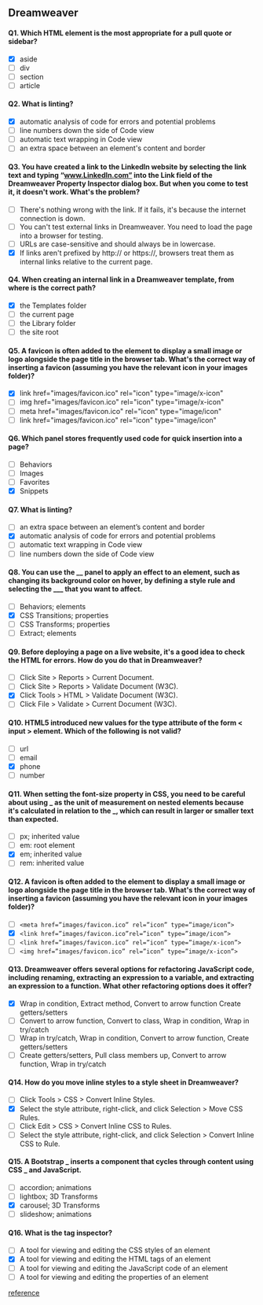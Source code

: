 ## Dreamweaver

#### Q1. Which HTML element is the most appropriate for a pull quote or sidebar?

- [x] aside
- [ ] div
- [ ] section
- [ ] article

#### Q2. What is linting?

- [x] automatic analysis of code for errors and potential problems
- [ ] line numbers down the side of Code view
- [ ] automatic text wrapping in Code view
- [ ] an extra space between an element's content and border

#### Q3. You have created a link to the LinkedIn website by selecting the link text and typing “www.LinkedIn.com” into the Link field of the Dreamweaver Property Inspector dialog box. But when you come to test it, it doesn't work. What's the problem?

- [ ] There's nothing wrong with the link. If it fails, it's because the internet connection is down.
- [ ] You can't test external links in Dreamweaver. You need to load the page into a browser for testing.
- [ ] URLs are case-sensitive and should always be in lowercase.
- [x] If links aren't prefixed by http:// or https://, browsers treat them as internal links relative to the current page.

#### Q4. When creating an internal link in a Dreamweaver template, from where is the correct path?

- [x] the Templates folder
- [ ] the current page
- [ ] the Library folder
- [ ] the site root

#### Q5. A favicon is often added to the <head> element to display a small image or logo alongside the page title in the browser tab. What's the correct way of inserting a favicon (assuming you have the relevant icon in your images folder)?

- [x] link href="images/favicon.ico" rel="icon" type="image/x-icon"
- [ ] img href="images/favicon.ico" rel="icon" type="image/x-icon"
- [ ] meta href="images/favicon.ico" rel="icon" type="image/icon"
- [ ] link href="images/favicon.ico" rel="icon" type="image/icon"

#### Q6. Which panel stores frequently used code for quick insertion into a page?

- [ ] Behaviors
- [ ] Images
- [ ] Favorites
- [x] Snippets

#### Q7. What is linting?

- [ ] an extra space between an element’s content and border
- [x] automatic analysis of code for errors and potential problems
- [ ] automatic text wrapping in Code view
- [ ] line numbers down the side of Code view

#### Q8. You can use the \_**\_ panel to apply an effect to an element, such as changing its background color on hover, by defining a style rule and selecting the \_\_\_** that you want to affect.

- [ ] Behaviors; elements
- [x] CSS Transitions; properties
- [ ] CSS Transforms; properties
- [ ] Extract; elements

#### Q9. Before deploying a page on a live website, it's a good idea to check the HTML for errors. How do you do that in Dreamweaver?

- [ ] Click Site > Reports > Current Document.
- [ ] Click Site > Reports > Validate Document (W3C).
- [x] Click Tools > HTML > Validate Document (W3C).
- [ ] Click File > Validate > Current Document (W3C).

#### Q10. HTML5 introduced new values for the type attribute of the form < input > element. Which of the following is not valid?

- [ ] url
- [ ] email
- [x] phone
- [ ] number

#### Q11. When setting the font-size property in CSS, you need to be careful about using **\_** as the unit of measurement on nested elements because it's calculated in relation to the **\_**, which can result in larger or smaller text than expected.

- [ ] px; inherited value
- [ ] em: root element
- [x] em; inherited value
- [ ] rem: inherited value

#### Q12. A favicon is often added to the element to display a small image or logo alongside the page title in the browser tab. What's the correct way of inserting a favicon (assuming you have the relevant icon in your images folder)?

- [ ] `<meta href=”images/favicon.ico” rel=”icon” type=”image/icon”>`
- [x] `<link href=”images/favicon.ico”rel=”icon” type=”image/icon”>`
- [ ] `<link href=”images/favicon.ico” rel=”icon” type=”image/x-icon”>`
- [ ] `<img href=”images/favicon.ico” rel=”icon” type=”image/x-icon”>`

#### Q13. Dreamweaver offers several options for refactoring JavaScript code, including renaming, extracting an expression to a variable, and extracting an expression to a function. What other refactoring options does it offer?

- [x] Wrap in condition, Extract method, Convert to arrow function Create getters/setters
- [ ] Convert to arrow function, Convert to class, Wrap in condition, Wrap in try/catch
- [ ] Wrap in try/catch, Wrap in condition, Convert to arrow function, Create getters/setters
- [ ] Create getters/setters, Pull class members up, Convert to arrow function, Wrap in try/catch

#### Q14. How do you move inline styles to a style sheet in Dreamweaver?

- [ ] Click Tools > CSS > Convert Inline Styles.
- [x] Select the style attribute, right-click, and click Selection > Move CSS Rules.
- [ ] Click Edit > CSS > Convert Inline CSS to Rules.
- [ ] Select the style attribute, right-click, and click Selection > Convert Inline CSS to Rule.

#### Q15. A Bootstrap **\_** inserts a component that cycles through content using CSS **\_** and JavaScript.

- [ ] accordion; animations
- [ ] lightbox; 3D Transforms
- [x] carousel; 3D Transforms
- [ ] slideshow; animations

#### Q16. What is the tag inspector?

- [ ] A tool for viewing and editing the CSS styles of an element
- [x] A tool for viewing and editing the HTML tags of an element
- [ ] A tool for viewing and editing the JavaScript code of an element
- [ ] A tool for viewing and editing the properties of an element

[reference](https://www.oreilly.com/library/view/dreamweaver-cs6-the/9781449326999/ch07s05.html)
